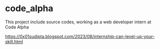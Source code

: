 # code_alpha
This project include source codes, working as a web developer intern at Code Alpha

https://0x01sudipta.blogspot.com/2023/08/internship-can-level-up-your-skill.html
